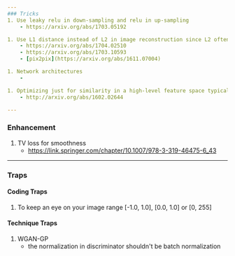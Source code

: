 ```yaml
---
### Tricks
1. Use leaky relu in down-sampling and relu in up-sampling 
    - https://arxiv.org/abs/1703.05192

1. Use L1 distance instead of L2 in image reconstruction since L2 often leads blurriness
    - https://arxiv.org/abs/1704.02510
    - https://arxiv.org/abs/1703.10593
    - [pix2pix](https://arxiv.org/abs/1611.07004)

1. Network architectures
    - 

1. Optimizing just for similarity in a high-level feature space typically leads to high-frequency artifacts. This is because for each natural image there are many non-natural images mapped to the same feature vector.
    - http://arxiv.org/abs/1602.02644

---
```

### Enhancement
1. TV loss for smoothness
    - https://link.springer.com/chapter/10.1007/978-3-319-46475-6_43

---
### Traps

#### Coding Traps
1. To keep an eye on your image range [-1.0, 1.0], [0.0, 1.0] or [0, 255]

#### Technique Traps
1. WGAN-GP
    - the normalization in discriminator shouldn't be batch normalization